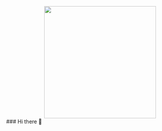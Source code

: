 <div id="header" align="center">
  <div id="header" align="center">
    <img src="https://bincol.ru/do/pluginfile.php/63094/course/overviewfiles/e6333b60-f2b9-49d5-a29b-532813d849ea.gif" width="300"/>
  </div>
</div>
### Hi there 👋

<!--
**Defolto/Defolto** is a ✨ _special_ ✨ repository because its `README.md` (this file) appears on your GitHub profile.

Here are some ideas to get you started:

- 🔭 I’m currently working on ...
- 🌱 I’m currently learning ...
- 👯 I’m looking to collaborate on ...
- 🤔 I’m looking for help with ...
- 💬 Ask me about ...
- 📫 How to reach me: ...
- 😄 Pronouns: ...
- ⚡ Fun fact: ...
-->
